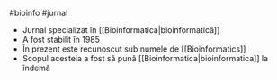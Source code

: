 #bioinfo #jurnal 
- Jurnal specializat în [[Bioinformatica|bioinformatică]] 
- A fost stabilit în 1985
- În prezent este recunoscut sub numele de [[Bioinformatics]] 
- Scopul acesteia a fost să pună [[Bioinformatica|bioinformatica]] la îndemă